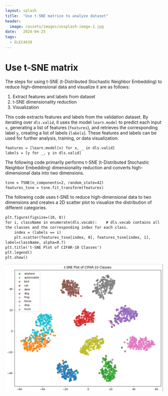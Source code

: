 ```yaml
---
layout: splash
title:  "Use t-SNE matrice to analyze dataset"
header:
  image: /assets/images/unsplash-image-2.jpg
date:   2024-04-25
tags: 
  - ELEC4630
---
```

# Use t-SNE matrix

The steps for using t-SNE (t-Distributed Stochastic Neighbor Embedding) to reduce high-dimensional data and visualize it are as follows:

1. Extract features and labels from dataset
2. t-SNE dimensionality reduction
3. Visualization

This code extracts features and labels from the validation dataset. By iterating over `dls.valid`, it uses the model `learn.model` to predict each input `x`, generating a list of features (`features`), and retrieves the corresponding label `y`, creating a list of labels (`labels`). These features and labels can be used for further analysis, training, or data visualization.
```console
features = [learn.model(x) for x, _ in dls.valid]
labels = [y for _, y in dls.valid]
```

The following code primarily performs t-SNE (t-Distributed Stochastic Neighbor Embedding) dimensionality reduction and converts high-dimensional data into two dimensions.
```console
tsne = TSNE(n_components=2, random_state=42)
features_tsne = tsne.fit_transform(features)
```

The following code uses t-SNE to reduce high-dimensional data to two dimensions and creates a 2D scatter plot to visualize the distribution of different categories.
```console
plt.figure(figsize=(10, 8))
for i, className in enumerate(dls.vocab):    # dls.vocab contains all the classes and the corresponding index for each class.
    index = (labels == i)
    plt.scatter(features_tsne[index, 0], features_tsne[index, 1], label=className, alpha=0.7)
plt.title('t-SNE Plot of CIFAR-10 Classes')
plt.legend()
plt.show()
```

![Alt text](/assets/images/t-SNE-matrix.png)
